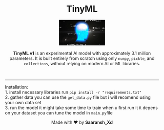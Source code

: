 <h1 align="center">TinyML</h1>
<p align="center">
  <img src="assets/logo.png" alt="TinyML Logo" style="width:150px; height:auto;">
</p>
<p align="center">
  <strong>TinyML v1</strong> is an experimental AI model with approximately 3.1 million parameters. It is built entirely from scratch using only <code>numpy</code>, <code>pickle</code>, and <code>collections</code>, without relying on modern AI or ML libraries.
</p>
<br><hr>
Installation: <br>
1. install necessary libraries run <code>pip install -r "requirements.txt"</code> <br>
2. gather data you can use the <code>get_data.py</code> file but i will recomend using your own data set <br>
3. run the model it might take some time to train when u first run it it depens on your dataset you can tune the model in <code>main.py</code>file <br>
<p align="center">
  Made with ❤️ by <strong>Saaransh_Xd</strong>
</p>

